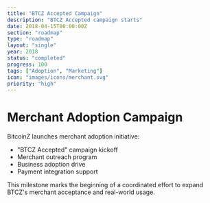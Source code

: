 ```yaml
---
title: "BTCZ Accepted Campaign"
description: "BTCZ Accepted campaign starts"
date: 2018-04-15T00:00:00Z
section: "roadmap"
type: "roadmap"
layout: "single"
year: 2018
status: "completed"
progress: 100
tags: ["Adoption", "Marketing"]
icon: "images/icons/merchant.svg"
priority: "high"
---
```


# Merchant Adoption Campaign

BitcoinZ launches merchant adoption initiative:
- "BTCZ Accepted" campaign kickoff
- Merchant outreach program
- Business adoption drive
- Payment integration support

This milestone marks the beginning of a coordinated effort to expand BTCZ's merchant acceptance and real-world usage.
